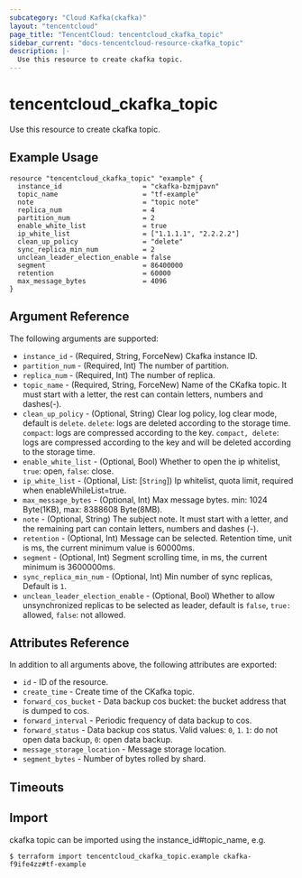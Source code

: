 ```yaml
---
subcategory: "Cloud Kafka(ckafka)"
layout: "tencentcloud"
page_title: "TencentCloud: tencentcloud_ckafka_topic"
sidebar_current: "docs-tencentcloud-resource-ckafka_topic"
description: |-
  Use this resource to create ckafka topic.
---
```


# tencentcloud_ckafka_topic

Use this resource to create ckafka topic.

## Example Usage

```hcl
resource "tencentcloud_ckafka_topic" "example" {
  instance_id                    = "ckafka-bzmjpavn"
  topic_name                     = "tf-example"
  note                           = "topic note"
  replica_num                    = 4
  partition_num                  = 2
  enable_white_list              = true
  ip_white_list                  = ["1.1.1.1", "2.2.2.2"]
  clean_up_policy                = "delete"
  sync_replica_min_num           = 2
  unclean_leader_election_enable = false
  segment                        = 86400000
  retention                      = 60000
  max_message_bytes              = 4096
}
```

## Argument Reference

The following arguments are supported:

* `instance_id` - (Required, String, ForceNew) Ckafka instance ID.
* `partition_num` - (Required, Int) The number of partition.
* `replica_num` - (Required, Int) The number of replica.
* `topic_name` - (Required, String, ForceNew) Name of the CKafka topic. It must start with a letter, the rest can contain letters, numbers and dashes(-).
* `clean_up_policy` - (Optional, String) Clear log policy, log clear mode, default is `delete`. `delete`: logs are deleted according to the storage time. `compact`: logs are compressed according to the key. `compact, delete`: logs are compressed according to the key and will be deleted according to the storage time.
* `enable_white_list` - (Optional, Bool) Whether to open the ip whitelist, `true`: open, `false`: close.
* `ip_white_list` - (Optional, List: [`String`]) Ip whitelist, quota limit, required when enableWhileList=true.
* `max_message_bytes` - (Optional, Int) Max message bytes. min: 1024 Byte(1KB), max: 8388608 Byte(8MB).
* `note` - (Optional, String) The subject note. It must start with a letter, and the remaining part can contain letters, numbers and dashes (-).
* `retention` - (Optional, Int) Message can be selected. Retention time, unit is ms, the current minimum value is 60000ms.
* `segment` - (Optional, Int) Segment scrolling time, in ms, the current minimum is 3600000ms.
* `sync_replica_min_num` - (Optional, Int) Min number of sync replicas, Default is `1`.
* `unclean_leader_election_enable` - (Optional, Bool) Whether to allow unsynchronized replicas to be selected as leader, default is `false`, `true: `allowed, `false`: not allowed.

## Attributes Reference

In addition to all arguments above, the following attributes are exported:

* `id` - ID of the resource.
* `create_time` - Create time of the CKafka topic.
* `forward_cos_bucket` - Data backup cos bucket: the bucket address that is dumped to cos.
* `forward_interval` - Periodic frequency of data backup to cos.
* `forward_status` - Data backup cos status. Valid values: `0`, `1`. `1`: do not open data backup, `0`: open data backup.
* `message_storage_location` - Message storage location.
* `segment_bytes` - Number of bytes rolled by shard.


## Timeouts

<no value>


## Import

ckafka topic can be imported using the instance_id#topic_name, e.g.

```
$ terraform import tencentcloud_ckafka_topic.example ckafka-f9ife4zz#tf-example
```

